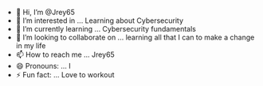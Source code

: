 - 👋 Hi, I’m @Jrey65
- 👀 I’m interested in ... Learning about Cybersecurity
- 🌱 I’m currently learning ... Cybersecurity fundamentals
- 💞️ I’m looking to collaborate on ... learning all that I can to make a change in my life
- 📫 How to reach me ... Jrey65
- 😄 Pronouns: ... I
- ⚡ Fun fact: ... Love to workout

<!---
Jrey65/Jrey65 is a ✨ special ✨ repository because its `README.md` (this file) appears on your GitHub profile.
You can click the Preview link to take a look at your changes.
--->
